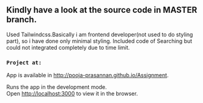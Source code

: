 ## Kindly have a look at the source code in MASTER branch.

Used Tailwindcss.Basically i am frontend developer(not used to do styling part), so i have done only minimal styling.
Included code of Searching but could not integrated completely due to time limit.

### `Project at:`

App is available in http://pooja-prasannan.github.io/Assignment.

Runs the app in the development mode.<br>
Open [http://localhost:3000](http://localhost:3000) to view it in the browser.
